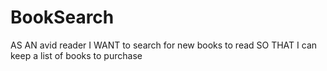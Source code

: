 # BookSearch
AS AN avid reader I WANT to search for new books to read SO THAT I can keep a list of books to purchase

